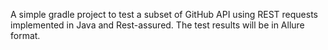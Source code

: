 A simple gradle project to test a subset of GitHub API using REST requests
implemented in Java and Rest-assured. The test results will be in Allure format.
